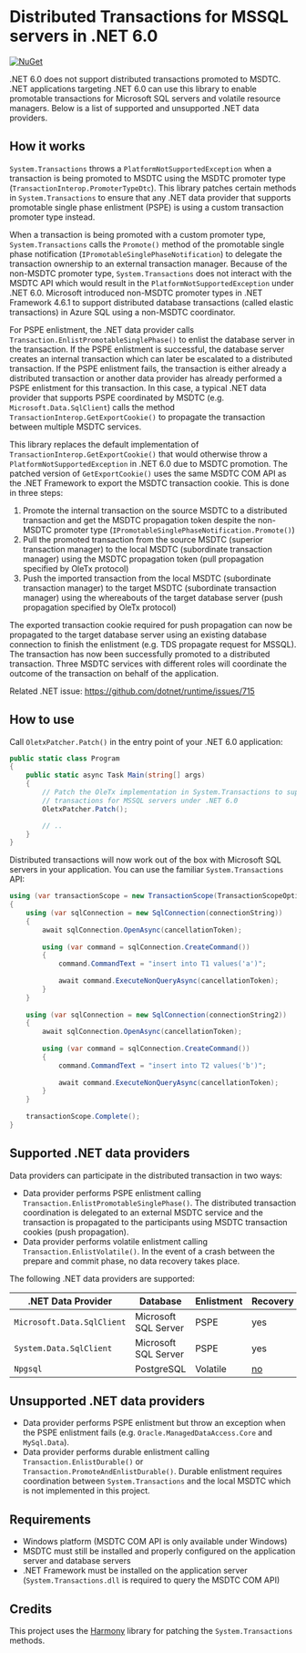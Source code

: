 # Distributed Transactions for MSSQL servers in .NET 6.0

[![NuGet](https://img.shields.io/nuget/v/Softwarehelden.Transactions.Oletx.svg)](https://www.nuget.org/packages/Softwarehelden.Transactions.Oletx)

.NET 6.0 does not support distributed transactions promoted to MSDTC. .NET applications targeting
.NET 6.0 can use this library to enable promotable transactions for Microsoft SQL servers and
volatile resource managers. Below is a list of supported and unsupported .NET data providers.

## How it works

`System.Transactions` throws a `PlatformNotSupportedException` when a transaction is being promoted
to MSDTC using the MSDTC promoter type (`TransactionInterop.PromoterTypeDtc`). This library patches
certain methods in `System.Transactions` to ensure that any .NET data provider that supports
promotable single phase enlistment (PSPE) is using a custom transaction promoter type instead.

When a transaction is being promoted with a custom promoter type, `System.Transactions` calls the
`Promote()` method of the promotable single phase notification
(`IPromotableSinglePhaseNotification`) to delegate the transaction ownership to an external
transaction manager. Because of the non-MSDTC promoter type, `System.Transactions` does not interact
with the MSDTC API which would result in the `PlatformNotSupportedException` under .NET 6.0.
Microsoft introduced non-MSDTC promoter types in .NET Framework 4.6.1 to support distributed
database transactions (called elastic transactions) in Azure SQL using a non-MSDTC coordinator.

For PSPE enlistment, the .NET data provider calls `Transaction.EnlistPromotableSinglePhase()` to
enlist the database server in the transaction. If the PSPE enlistment is successful, the database
server creates an internal transaction which can later be escalated to a distributed transaction. If
the PSPE enlistment fails, the transaction is either already a distributed transaction or another
data provider has already performed a PSPE enlistment for this transaction. In this case, a typical
.NET data provider that supports PSPE coordinated by MSDTC (e.g. `Microsoft.Data.SqlClient`) calls
the method `TransactionInterop.GetExportCookie()` to propagate the transaction between multiple
MSDTC services.

This library replaces the default implementation of `TransactionInterop.GetExportCookie()` that
would otherwise throw a `PlatformNotSupportedException` in .NET 6.0 due to MSDTC promotion. The
patched version of `GetExportCookie()` uses the same MSDTC COM API as the .NET Framework to export
the MSDTC transaction cookie. This is done in three steps:

1) Promote the internal transaction on the source MSDTC to a distributed transaction and get the
   MSDTC propagation token despite the non-MSDTC promoter type
   (`IPromotableSinglePhaseNotification.Promote()`)
2) Pull the promoted transaction from the source MSDTC (superior transaction manager) to the local
   MSDTC (subordinate transaction manager) using the MSDTC propagation token (pull propagation
   specified by OleTx protocol)
3) Push the imported transaction from the local MSDTC (subordinate transaction manager) to the
   target MSDTC (subordinate transaction manager) using the whereabouts of the target database
   server (push propagation specified by OleTx protocol)

The exported transaction cookie required for push propagation can now be propagated to the target
database server using an existing database connection to finish the enlistment (e.g. TDS propagate
request for MSSQL). The transaction has now been successfully promoted to a distributed transaction.
Three MSDTC services with different roles will coordinate the outcome of the transaction on behalf
of the application.

Related .NET issue: https://github.com/dotnet/runtime/issues/715

## How to use

Call `OletxPatcher.Patch()` in the entry point of your .NET 6.0 application:

```cs
public static class Program
{
    public static async Task Main(string[] args)
    {
        // Patch the OleTx implementation in System.Transactions to support distributed
        // transactions for MSSQL servers under .NET 6.0
        OletxPatcher.Patch();

        // ..
    }
}
```

Distributed transactions will now work out of the box with Microsoft SQL servers in your
application. You can use the familiar `System.Transactions` API:

```cs
using (var transactionScope = new TransactionScope(TransactionScopeOption.Required, TransactionScopeAsyncFlowOption.Enabled))
{
	using (var sqlConnection = new SqlConnection(connectionString))
	{
		await sqlConnection.OpenAsync(cancellationToken);
		
		using (var command = sqlConnection.CreateCommand())
		{
			command.CommandText = "insert into T1 values('a')";
			
			await command.ExecuteNonQueryAsync(cancellationToken);
		}
	}
    
	using (var sqlConnection = new SqlConnection(connectionString2))
	{
		await sqlConnection.OpenAsync(cancellationToken);
		
		using (var command = sqlConnection.CreateCommand())
		{
			command.CommandText = "insert into T2 values('b')";
			
			await command.ExecuteNonQueryAsync(cancellationToken);
		}
	}
	
	transactionScope.Complete();
}
```

## Supported .NET data providers

Data providers can participate in the distributed transaction in two ways:

- Data provider performs PSPE enlistment calling `Transaction.EnlistPromotableSinglePhase()`. The
  distributed transaction coordination is delegated to an external MSDTC service and the transaction
  is propagated to the participants using MSDTC transaction cookies (push propagation).
- Data provider performs volatile enlistment calling `Transaction.EnlistVolatile()`. In the event of
  a crash between the prepare and commit phase, no data recovery takes place.

The following .NET data providers are supported:

| .NET Data Provider         | Database             | Enlistment | Recovery                                           |
| -------------------------- | -------------------- | ---------- | -------------------------------------------------- |
| `Microsoft.Data.SqlClient` | Microsoft SQL Server | PSPE       | yes                                                |
| `System.Data.SqlClient`    | Microsoft SQL Server | PSPE       | yes                                                |
| `Npgsql`                   | PostgreSQL           | Volatile   | [no](https://github.com/npgsql/npgsql/issues/1378) |

## Unsupported .NET data providers

- Data provider performs PSPE enlistment but throw an exception when the PSPE enlistment fails (e.g.
  `Oracle.ManagedDataAccess.Core` and `MySql.Data`).
- Data provider performs durable enlistment calling `Transaction.EnlistDurable()` or
  `Transaction.PromoteAndEnlistDurable()`. Durable enlistment requires coordination between
  `System.Transactions` and the local MSDTC which is not implemented in this project.

## Requirements

- Windows platform (MSDTC COM API is only available under Windows)
- MSDTC must still be installed and properly configured on the application server and database
  servers
- .NET Framework must be installed on the application server (`System.Transactions.dll` is required
  to query the MSDTC COM API)

## Credits

This project uses the [Harmony](https://github.com/pardeike/Harmony) library for patching the
`System.Transactions` methods.
